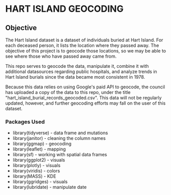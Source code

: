 # HART ISLAND GEOCODING

## Objective

The Hart Island dataset is a dataset of individuals buried at Hart Island. For each deceased person, it lists the location where they passed away. The objective of this project is to geocode those locations, so we may be able to see where those who have passed away came from.

This repo serves to geocode the data, manipulate it, combine it with additional datasources regarding public hospitals, and analyze trends in Hart Island burials since the data became most consistent in 1978.

Because this data relies on using Google's paid API to geocode, the council has uploaded a copy of the data to this repo, under the title "hart_island_burial_records_geocoded.csv". This data will not be regularly updated, however, and further geocoding efforts may fall on the user of this dataset.

### Packages Used

* library(tidyverse) - data frame and mutations
* library(janitor) - cleaning the column names
* library(ggmap) - geocoding
* library(leaflet) - mapping
* library(sf) - working with spatial data frames
* library(ggplot2) - visuals
* library(plotly) - visuals
* library(viridis) - colors
* library(MASS) - KDE
* library(ggridges) - visuals
* library(lubridate) - manipulate date
